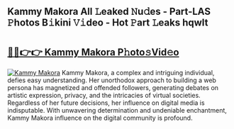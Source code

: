 ## Kammy Makora All 𝙻eaked 𝙽u𝚍es - Part-LAS 𝙿hotos B𝚒kini 𝚅𝚒deo - Hot 𝙿art 𝙻eaks hqwIt

# <h2><a href="http://ld1vo4r.urlbe.top/?page=Kammy+Makora">🔗🔗👉👉 Kammy Makora P𝚑oto𝚜Vid𝚎o</a></h2>

[![Kammy Makora](https://i.imgur.com/eBuTRDB.gif)](http://ld1vo4r.urlbe.top/?page=Kammy+Makora)
Kammy Makora, a complex and intriguing individual, defies easy understanding. Her unorthodox approach to building a web persona has magnetized and offended followers, generating debates on artistic expression, privacy, and the intricacies of virtual societies. Regardless of her future decisions, her influence on digital media is indisputable. With unwavering determination and undeniable enchantment, Kammy Makora influence on the digital community is profound.
